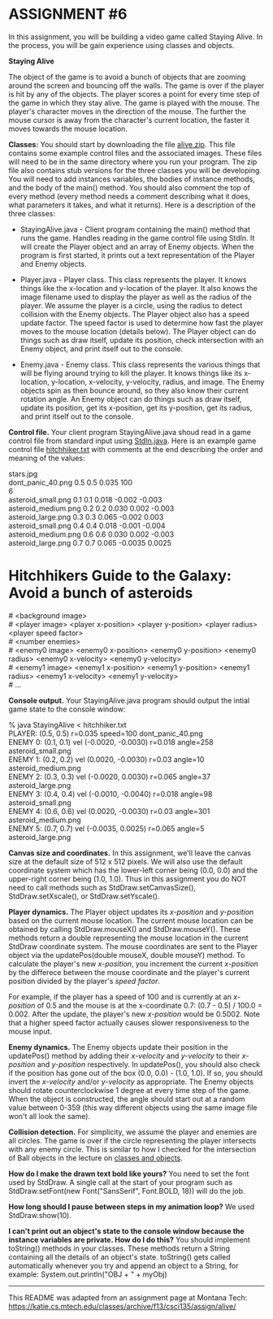 # ASSIGNMENT #6  

In this assignment, you will be building a video game called Staying Alive. In the process, you will be gain experience using classes and objects.  
 
**Staying Alive**  

The object of the game is to avoid a bunch of objects that are zooming around the screen and bouncing off the walls. The game is over if the player is hit by any of the objects. The player scores a point for every time step of the game in which they stay alive. The game is played with the mouse. The player's character moves in the direction of the mouse. The further the mouse cursor is away from the character's current location, the faster it moves towards the mouse location.  

**Classes:** You should start by downloading the file [alive.zip](https://katie.cs.mtech.edu/classes/archive/f13/csci135/assign/alive/alive.zip). This file contains some example control files and the associated images. These files will need to be in the same directory where you run your program. The zip file also contains stub versions for the three classes you will be developing. You will need to add instances variables, the bodies of instance methods, and the body of the main() method. You should also comment the top of every method (every method needs a comment describing what it does, what parameters it takes, and what it returns). Here is a description of the three classes:  

* StayingAlive.java - Client program containing the main() method that runs the game. Handles reading in the game control file using StdIn. It will create the Player object and an array of Enemy objects. When the program is first started, it prints out a text representation of the Player and Enemy objects.  

* Player.java - Player class. This class represents the player. It knows things like the x-location and y-location of the player. It also knows the image filename used to display the player as well as the radius of the player. We assume the player is a circle, using the radius to detect collision with the Enemy objects. The Player object also has a speed update factor. The speed factor is used to determine how fast the player moves to the mouse location (details below). The Player object can do things such as draw itself, update its position, check intersection with an Enemy object, and print itself out to the console.  

* Enemy.java - Enemy class. This class represents the various things that will be flying around trying to kill the player. It knows things like its x-location, y-location, x-velocity, y-velocity, radius, and image. The Enemy objects spin as then bounce around, so they also know their current rotation angle. An Enemy object can do things such as draw itself, update its position, get its x-position, get its y-position, get its radius, and print itself out to the console.  

**Control file.** Your client program StayingAlive.java shoud read in a game control file from standard input using [StdIn.java](StdIn.java). Here is an example game control file [hitchhiker.txt](hitchhiker.txt) with comments at the end describing the order and meaning of the values:  

stars.jpg  
dont_panic_40.png 0.5 0.5 0.035 100  
6  
asteroid_small.png 0.1 0.1 0.018 -0.002 -0.003  
asteroid_medium.png 0.2 0.2 0.030 0.002 -0.003  
asteroid_large.png 0.3 0.3 0.065 -0.002 0.003  
asteroid_small.png 0.4 0.4 0.018 -0.001 -0.004  
asteroid_medium.png 0.6 0.6 0.030 0.002 -0.003  
asteroid_large.png 0.7 0.7 0.065 -0.0035 0.0025  

# Hitchhikers Guide to the Galaxy: Avoid a bunch of asteroids  
\#  \<background image\>  
\#  \<player image\> \<player x-position\> \<player y-position\> \<player radius\> \<player speed factor\>  
\#  \<number enemies\>  
\#  \<enemy0 image\> \<enemy0 x-position\> \<enemy0 y-position\> \<enemy0 radius\> \<enemy0 x-velocity\> \<enemy0 y-velocity\>  
\#  \<enemy1 image\> \<enemy1 x-position\> \<enemy1 y-position\> \<enemy1 radius\> \<enemy1 x-velocity\> \<enemy1 y-velocity\>  
\#  ...  

**Console output.** Your StayingAlive.java program should output the intial game state to the console window:  

% java StayingAlive < hitchhiker.txt  
PLAYER: (0.5, 0.5) r=0.035 speed=100 dont_panic_40.png  
ENEMY 0: (0.1, 0.1) vel (-0.0020, -0.0030) r=0.018 angle=258 asteroid_small.png  
ENEMY 1: (0.2, 0.2) vel (0.0020, -0.0030) r=0.03 angle=10 asteroid_medium.png  
ENEMY 2: (0.3, 0.3) vel (-0.0020, 0.0030) r=0.065 angle=37 asteroid_large.png  
ENEMY 3: (0.4, 0.4) vel (-0.0010, -0.0040) r=0.018 angle=98 asteroid_small.png  
ENEMY 4: (0.6, 0.6) vel (0.0020, -0.0030) r=0.03 angle=301 asteroid_medium.png  
ENEMY 5: (0.7, 0.7) vel (-0.0035, 0.0025) r=0.065 angle=5 asteroid_large.png  

**Canvas size and coordinates.** In this assignment, we'll leave the canvas size at the default size of 512 x 512 pixels. We will also use the default coordinate system which has the lower-left corner being (0.0, 0.0) and the upper-right corner being (1.0, 1.0). Thus in this assignment you do NOT need to call methods such as StdDraw.setCanvasSize(), StdDraw.setXscale(), or StdDraw.setYscale().  

**Player dynamics.** The Player object updates its *x-position* and *y-position* based on the current mouse location. The current mouse location can be obtained by calling StdDraw.mouseX() and StdDraw.mouseY(). These methods return a double representing the mouse location in the current StdDraw coordinate system. The mouse coordinates are sent to the Player object via the updatePos(double mouseX, double mouseY) method. To calculate the player's new *x-position*, you increment the current *x-position* by the differece between the mouse coordinate and the player's current position divided by the player's *speed factor*.  

For example, if the player has a speed of 100 and is currently at an *x-position* of 0.5 and the mouse is at the x-coordinate 0.7: (0.7 - 0.5) / 100.0 = 0.002. After the update, the player's new *x-position* would be 0.5002. Note that a higher speed factor actually causes slower responsiveness to the mouse input.  

**Enemy dynamics.** The Enemy objects update their position in the updatePos() method by adding their *x-velocity* and *y-velocity* to their *x-position* and *y-position* respectively. In updatePos(), you should also check if the position has gone out of the box (0.0, 0.0) - (1.0, 1.0). If so, you should invert the *x-velocity* and/or *y-velocity* as appropriate. The Enemy objects should rotate counterclockwise 1 degree at every time step of the game. When the object is constructed, the angle should start out at a random value between 0-359 (this way different objects using the same image file won't all look the same).  

**Collision detection.** For simplicity, we assume the player and enemies are all circles. The game is over if the circle representing the player intersects with any enemy circle. This is similar to how I checked for the intersection of Ball objects in the lecture on [classes and objects](https://katie.cs.mtech.edu/classes/archive/f13/csci135/slides/135-classes-objects.pdf).  


**How do I make the drawn text bold like yours?** You need to set the font used by StdDraw. A single call at the start of your program such as StdDraw.setFont(new Font("SansSerif", Font.BOLD, 18)) will do the job.  

**How long should I pause between steps in my animation loop?** We used StdDraw.show(10).  

**I can't print out an object's state to the console window because the instance variables are private. How do I do this?** You should implement toString() methods in your classes. These methods return a String containing all the details of an object's state. toString() gets called automatically whenever you try and append an object to a String, for example: System.out.println("OBJ + " + myObj)  

---

This README was adapted from an assignment page at Montana Tech: https://katie.cs.mtech.edu/classes/archive/f13/csci135/assign/alive/
